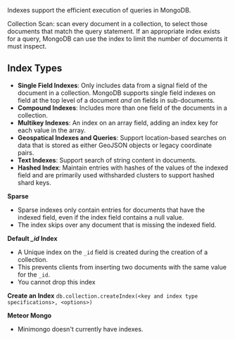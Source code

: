 Indexes support the efficient execution of queries in MongoDB. 

Collection Scan: scan every document in a collection, to select those documents that match the query statement. If an appropriate index exists for a query, MongoDB can use the index to limit the number of documents it must inspect.

Index Types
----
* **Single Field Indexes**: Only includes data from a signal field of the document in a collection. MongoDB supports single field indexes on field at the top level of a document _and_ on fields in sub-documents.
* **Compound Indexes**: Includes more than one field of the documents in a collection.
* **Multikey Indexes**: An index on an array field, adding an index key for
each value in the array.
* **Geospatical Indexes and Queries**: Support location-based searches on data that is stored as either GeoJSON objects or legacy coordinate pairs. 
* **Text Indexes**: Support search of string content in documents.
* **Hashed Index**: Maintain entries with hashes of the values of the indexed field and are primarily used withsharded clusters to support hashed shard keys.

**Sparse**
  * Sparse indexes only contain entries for documents that have the indexed field, even if the index field contains a null value.
  * The index skips over any document that is missing the indexed field. 

**Default *_id* Index**
  * A Unique index on the `_id` field is created during the creation of a collection.
  * This prevents clients from inserting two documents with the same value for the `_id`.
  * You cannot drop this index

**Create an Index**
`db.collection.createIndex(<key and index type specifications>, <options>)`

**Meteor Mongo**
* Minimongo doesn't currently have indexes.
